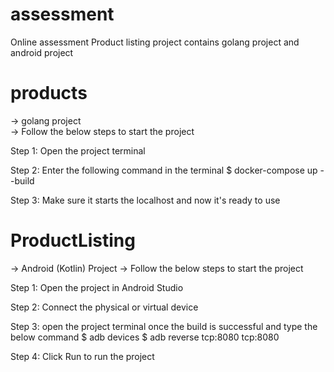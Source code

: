 # assessment
Online assessment  Product listing project contains golang project and android project

# products
-> golang project  
-> Follow the below steps to start the project

Step 1:
 Open the project terminal
 
Step 2:
 Enter the following command in the terminal
 $ docker-compose up --build
 
Step 3: 
 Make sure it starts the localhost and now it's ready to use
 
 
# ProductListing
 -> Android (Kotlin) Project
 -> Follow the below steps to start the project
 
Step 1: 
    Open the project in Android Studio
    
Step 2:
    Connect the physical or virtual device
    
Step 3:
    open the project terminal once the build is successful and type the below command
    $ adb devices
    $ adb reverse tcp:8080 tcp:8080
    
Step 4:
    Click Run to run the project 
 
 
